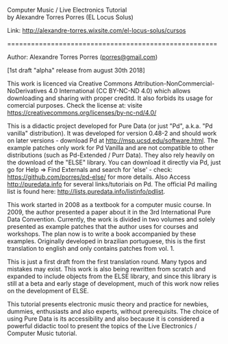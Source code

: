  Computer Music / Live Electronics Tutorial   
 by Alexandre Torres Porres (EL Locus Solus)

Link: http://alexandre-torres.wixsite.com/el-locus-solus/cursos

=====================================================

Author: Alexandre Torres Porres (porres@gmail.com) 

[1st draft "alpha" release from august 30th 2018]

This work is licenced via Creative Commons Attribution-NonCommercial-NoDerivatives 4.0 International (CC BY-NC-ND 4.0) which allows downloading and sharing with proper creditd. It also forbids its usage for comercial purposes. Check the license at: visite https://creativecommons.org/licenses/by-nc-nd/4.0/
   
This is a didactic project developed for Pure Data (or just "Pd", a.k.a. "Pd vanilla" distribution). It was developed for version 0.48-2 and should work on later versions­ - download Pd at <http://msp.ucsd.edu/software.html>. The example patches only work for Pd Vanilla and are not compatible to other distributions (such as Pd-Extended / Purr Data). They also rely heavily on the download of the "ELSE" library. You can download it directly via Pd, just go for Help => Find Externals and search for 'else' - check: <https://github.com/porres/pd-else/> for more details. Also Access <http://puredata.info> for several links/tutoriais on Pd. The official Pd mailing list is found here: <http://lists.puredata.info/listinfo/pdlist>. 

This work started in 2008 as a textbook for a computer music course. In 2009, the author presented a paper about it in the 3rd International Pure Data Convention. Currently, the work is divided in two volumes and solely presented as example patches that the author uses for courses and workshops. The plan now is to write a book accompanied by these examples. Originally developed in brazilian portuguese, this is the first translation to english and only contains patches from vol. 1. 

This is just a first draft from the first translation round. Many typos and mistakes may exist. This work is also being rewritten from scratch and expanded to include objects from the ELSE library, and since this library is still at a beta and early stage of development, much of this work now relies on the development of ELSE.

This tutorial presents electronic music theory and practice for newbies, dummies, enthusiasts and also experts, without prerequisits. The choice of using Pure Data is its accessibility and also because it is considered a powerful didactic tool to present the topics of the Live Electronics / Computer Music tutorial.